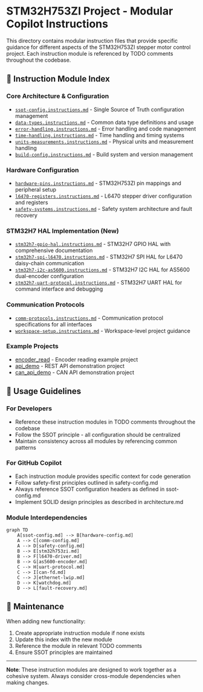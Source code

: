 # STM32H753ZI Project - Modular Copilot Instructions

This directory contains modular instruction files that provide specific guidance for different aspects of the STM32H753ZI stepper motor control project. Each instruction module is referenced by TODO comments throughout the codebase.

## 📁 Instruction Module Index

### Core Architecture & Configuration
- [`ssot-config.instructions.md`](./ssot-config.instructions.md) - Single Source of Truth configuration management
- [`data-types.instructions.md`](./data-types.instructions.md) - Common data type definitions and usage
- [`error-handling.instructions.md`](./error-handling.instructions.md) - Error handling and code management
- [`time-handling.instructions.md`](./time-handling.instructions.md) - Time handling and timing systems
- [`units-measurements.instructions.md`](./units-measurements.instructions.md) - Physical units and measurement handling
- [`build-config.instructions.md`](./build-config.instructions.md) - Build system and version management

### Hardware Configuration
- [`hardware-pins.instructions.md`](./hardware-pins.instructions.md) - STM32H753ZI pin mappings and peripheral setup
- [`l6470-registers.instructions.md`](./l6470-registers.instructions.md) - L6470 stepper driver configuration and registers
- [`safety-systems.instructions.md`](./safety-systems.instructions.md) - Safety system architecture and fault recovery

### STM32H7 HAL Implementation (New)
- [`stm32h7-gpio-hal.instructions.md`](./stm32h7-gpio-hal.instructions.md) - STM32H7 GPIO HAL with comprehensive documentation
- [`stm32h7-spi-l6470.instructions.md`](./stm32h7-spi-l6470.instructions.md) - STM32H7 SPI HAL for L6470 daisy-chain communication
- [`stm32h7-i2c-as5600.instructions.md`](./stm32h7-i2c-as5600.instructions.md) - STM32H7 I2C HAL for AS5600 dual-encoder configuration
- [`stm32h7-uart-protocol.instructions.md`](./stm32h7-uart-protocol.instructions.md) - STM32H7 UART HAL for command interface and debugging

### Communication Protocols
- [`comm-protocols.instructions.md`](./comm-protocols.instructions.md) - Communication protocol specifications for all interfaces
- [`workspace-setup.instructions.md`](./workspace-setup.instructions.md) - Workspace-level project guidance

### Example Projects
- [encoder_read](../../examples/encoder_read/) - Encoder reading example project
- [api_demo](../../examples/api_demo/) - REST API demonstration project  
- [can_api_demo](../../examples/can_api_demo/) - CAN API demonstration project

## 🎯 Usage Guidelines

### For Developers
- Reference these instruction modules in TODO comments throughout the codebase
- Follow the SSOT principle - all configuration should be centralized
- Maintain consistency across all modules by referencing common patterns

### For GitHub Copilot
- Each instruction module provides specific context for code generation
- Follow safety-first principles outlined in safety-config.md
- Always reference SSOT configuration headers as defined in ssot-config.md
- Implement SOLID design principles as described in architecture.md

### Module Interdependencies
```mermaid
graph TD
    A[ssot-config.md] --> B[hardware-config.md]
    A --> C[comm-config.md]
    A --> D[safety-config.md]
    B --> E[stm32h753zi.md]
    B --> F[l6470-driver.md]
    B --> G[as5600-encoder.md]
    C --> H[uart-protocol.md]
    C --> I[can-fd.md]
    C --> J[ethernet-lwip.md]
    D --> K[watchdog.md]
    D --> L[fault-recovery.md]
```

## 🔄 Maintenance

When adding new functionality:
1. Create appropriate instruction module if none exists
2. Update this index with the new module
3. Reference the module in relevant TODO comments
4. Ensure SSOT principles are maintained

---

**Note**: These instruction modules are designed to work together as a cohesive system. Always consider cross-module dependencies when making changes.

